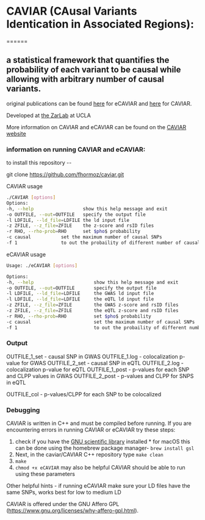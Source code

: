 # CAVIAR (CAusal Variants Identication in Associated Regions):
======

## **a statistical framework that quantifies the probability of each variant to be causal while allowing with arbitrary number of causal variants.** 

original publications can be found [here](http://www.cell.com/ajhg/abstract/S0002-9297(16)30439-6) for eCAVIAR and [here](http://www.genetics.org/content/198/2/497) for CAVIAR. 

Developed at [the ZarLab](http://zarlab.cs.ucla.edu/tag/ecaviar/) at UCLA 

More information on CAVIAR and eCAVIAR can be found on the [CAVIAR website](http://genetics.cs.ucla.edu/caviar/)

### information on running CAVIAR and eCAVIAR:

to install this repository -- 

git clone https://github.com/fhormoz/caviar.git

CAVIAR usage 

```bash 
./CAVIAR [options] 
Options:
-h, --help            		show this help message and exit 
-o OUTFILE, --out=OUTFILE 	specify the output file
-l LDFILE, --ld_file=LDFILE the ld input file
-z ZFILE, --z_file=ZFILE	the z-score and rsID files
-r RHO, --rho-prob=RHO		set $pho$ probability 
-c causal			set the maximum number of causal SNPs
-f 1				to out the probaility of different number of causal SNP
```


eCAVIAR usage 
```bash 
Usage: ./eCAVIAR [options]

Options:
-h, --help                      show this help message and exit
-o OUTFILE, --out=OUTFILE       specify the output file
-l LDFILE, --ld_file=LDFILE 	the GWAS ld input file
-l LDFILE, --ld_file=LDFILE 	the eQTL ld input file
-z ZFILE, --z_file=ZFILE        the GWAS z-score and rsID files
-z ZFILE, --z_file=ZFILE        the eQTL z-score and rsID files
-r RHO, --rho-prob=RHO          set $pho$ probability
-c causal                       set the maximum number of causal SNPs
-f 1                            to out the probaility of different number of causal SNP
``` 

### Output 

OUTFILE_1_set - causal SNP in GWAS 
OUTFILE_1.log - colocalization p-value for GWAS 
OUTFILE_2_set - causal SNP in eQTL 
OUTFILE_2.log - colocalization p-value for eQTL 
OUTFILE_1_post - p-values for each SNP and CLPP values in GWAS
OUTFILE_2_post - p-values and CLPP for SNPS in eQTL 

OUTFILE_col - p-values/CLPP for each SNP to be colocalized 


### Debugging 

CAVIAR is written in C++ and must be compiled before running. If you are encountering errors in running CAVIAR or eCAVIAR try these steps:
1. check if you have the [GNU scientific library](https://www.gnu.org/software/gsl/) installed
		* for macOS this can be done using the homebrew package manager- ```brew install gsl```  
2. Next, in the caviar/CAVIAR C++ repository type ```make clean``` 
3. ```make``` 
4. ```chmod +x eCAVIAR``` may also be helpful 
CAVIAR should be able to run using these parameters 

Other helpful hints - if running eCAVIAR make sure your LD files have the same SNPs, works best for low to medium LD 


CAVIAR is offered under the GNU Affero GPL (https://www.gnu.org/licenses/why-affero-gpl.html).



